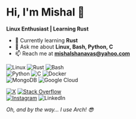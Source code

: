 # Hi, I'm Mishal 👋

**Linux Enthusiast | Learning Rust**

- 🌱 Currently learning **Rust**
- 💬 Ask me about **Linux, Bash, Python, C**
- 📫 Reach me at **mishalshanavas@yahoo.com**

![Linux](https://img.shields.io/badge/Linux-FCC624?logo=linux&logoColor=black&style=for-the-badge)
![Rust](https://img.shields.io/badge/Rust-000000?logo=rust&logoColor=white&style=for-the-badge)
![Bash](https://img.shields.io/badge/Bash-4EAA25?logo=gnu-bash&logoColor=white&style=for-the-badge)  
![Python](https://img.shields.io/badge/Python-3776AB?logo=python&logoColor=white&style=for-the-badge)
![C](https://img.shields.io/badge/C-00599C?logo=c&logoColor=white&style=for-the-badge)
![Docker](https://img.shields.io/badge/Docker-2496ED?logo=docker&logoColor=white&style=for-the-badge)  
![MongoDB](https://img.shields.io/badge/MongoDB-47A248?logo=mongodb&logoColor=white&style=for-the-badge)
![Google Cloud](https://img.shields.io/badge/Google%20Cloud-4285F4?logo=google-cloud&logoColor=white&style=for-the-badge)

[![X](https://img.shields.io/badge/X-000000?logo=X&logoColor=white&style=for-the-badge)](https://twitter.com/mishal_shanavas)
[![Stack Overflow](https://img.shields.io/badge/Stack%20Overflow-F58025?logo=stackoverflow&logoColor=white&style=for-the-badge)](https://stackoverflow.com/users/19204171)<br>
[![Instagram](https://img.shields.io/badge/Instagram-E4405F?logo=instagram&logoColor=white&style=for-the-badge)](https://instagram.com/mishal_shanavas)
![LinkedIn](https://img.shields.io/badge/linkedin-%230077B5.svg?style=for-the-badge&logo=linkedin&logoColor=white)<br>

_Oh, and by the way... I use Arch! 😎_
